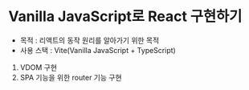 # Vanilla JavaScript로 React 구현하기

- 목적 : 리액트의 동작 원리를 알아가기 위한 목적
- 사용 스택 : Vite(Vanilla JavaScript + TypeScript)

1. VDOM 구현
2. SPA 기능을 위한 router 기능 구현

